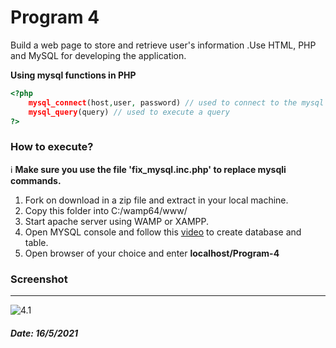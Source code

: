 # Program 4

Build a web page to store and retrieve user's information .Use HTML, PHP and MySQL for developing the application.

**Using mysql functions in PHP**

```php
<?php 
    mysql_connect(host,user, password) // used to connect to the mysql console
	mysql_query(query) // used to execute a query
?>
```

### How to execute?

:information_source: **Make sure you use the file 'fix_mysql.inc.php' to replace mysqli commands.**

1. Fork on download in a zip file and extract in your local machine.
2. Copy this folder into C:/wamp64/www/
3. Start apache server using WAMP or XAMPP.
4. Open MYSQL console and follow this [video](images/mysql_tutorial.mp4) to create database and table.
5. Open browser of your choice and enter **localhost/Program-4**

### Screenshot

------

![4.1](images/4.1.gif)

##### Date: 16/5/2021

